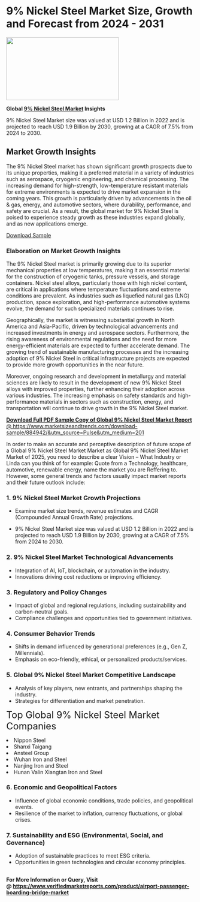 <H1>9% Nickel Steel Market Size, Growth and Forecast from 2024 - 2031</H1><img class="aligncenter size-medium wp-image-584254" src="https://thirdeyenews.in/wp-content/uploads/2024/09/Global-Market-Research-300x168.jpeg" alt="" width="300" height="168" /><p><strong>Global&nbsp;<a href="https://www.marketsizeandtrends.com/download-sample/884942/&amp;utm_source=Pulse&amp;utm_medium=201">9% Nickel Steel Market</a> Insights</strong></p><p>9% Nickel Steel Market size was valued at USD 1.2 Billion in 2022 and is projected to reach USD 1.9 Billion by 2030, growing at a CAGR of 7.5% from 2024 to 2030.</p><p><h2>Market Growth Insights</h2> <p>The 9% Nickel Steel market has shown significant growth prospects due to its unique properties, making it a preferred material in a variety of industries such as aerospace, cryogenic engineering, and chemical processing. The increasing demand for high-strength, low-temperature resistant materials for extreme environments is expected to drive market expansion in the coming years. This growth is particularly driven by advancements in the oil & gas, energy, and automotive sectors, where durability, performance, and safety are crucial. As a result, the global market for 9% Nickel Steel is poised to experience steady growth as these industries expand globally, and as new applications emerge.</p> <p><a href="download_sample_link">Download Sample</a></p> <h3>Elaboration on Market Growth Insights</h3> <p>The 9% Nickel Steel market is primarily growing due to its superior mechanical properties at low temperatures, making it an essential material for the construction of cryogenic tanks, pressure vessels, and storage containers. Nickel steel alloys, particularly those with high nickel content, are critical in applications where temperature fluctuations and extreme conditions are prevalent. As industries such as liquefied natural gas (LNG) production, space exploration, and high-performance automotive systems evolve, the demand for such specialized materials continues to rise.</p> <p>Geographically, the market is witnessing substantial growth in North America and Asia-Pacific, driven by technological advancements and increased investments in energy and aerospace sectors. Furthermore, the rising awareness of environmental regulations and the need for more energy-efficient materials are expected to further accelerate demand. The growing trend of sustainable manufacturing processes and the increasing adoption of 9% Nickel Steel in critical infrastructure projects are expected to provide more growth opportunities in the near future.</p> <p>Moreover, ongoing research and development in metallurgy and material sciences are likely to result in the development of new 9% Nickel Steel alloys with improved properties, further enhancing their adoption across various industries. The increasing emphasis on safety standards and high-performance materials in sectors such as construction, energy, and transportation will continue to drive growth in the 9% Nickel Steel market.</p> <p><a href="get_more_link"></p><p><span class=""><strong>Download Full PDF Sample Copy of Global 9% Nickel Steel Market Report</strong> @ <a href="https://www.marketsizeandtrends.com/download-sample/884942/&amp;utm_source=Pulse&amp;utm_medium=201" target="_blank">https://www.marketsizeandtrends.com/download-sample/884942/&amp;utm_source=Pulse&amp;utm_medium=201</a></span></p><p>In order to make an accurate and perceptive description of future scope of a Global&nbsp;9% Nickel Steel Market Market as Global&nbsp;9% Nickel Steel Market Market of 2025, you need to describe a clear Vision &ndash; What Industry or Linda can you think of for example: Quote from a Technology, healthcare, automotive, renewable energy, name the market you are Reffering to. However, some general trends and factors usually impact market reports and their future outlook include:</p><h3>1.&nbsp;<strong>9% Nickel Steel Market Growth Projections</strong></h3><ul><li>Examine market size trends, revenue estimates and CAGR (Compounded Annual Growth Rate) projections.</li><li><p>9% Nickel Steel Market size was valued at USD 1.2 Billion in 2022 and is projected to reach USD 1.9 Billion by 2030, growing at a CAGR of 7.5% from 2024 to 2030.</p></li></ul><h3>2.&nbsp;<strong>9% Nickel Steel Market Technological Advancements</strong></h3><ul><li>Integration of AI, IoT, blockchain, or automation in the industry.</li><li>Innovations driving cost reductions or improving efficiency.</li></ul><h3>3.&nbsp;<strong>Regulatory and Policy Changes</strong></h3><ul><li>Impact of global and regional regulations, including sustainability and carbon-neutral goals.</li><li>Compliance challenges and opportunities tied to government initiatives.</li></ul><h3>4.&nbsp;<strong>Consumer Behavior Trends</strong></h3><ul><li>Shifts in demand influenced by generational preferences (e.g., Gen Z, Millennials).</li><li>Emphasis on eco-friendly, ethical, or personalized products/services.</li></ul><h3>5.&nbsp;<strong>Global 9% Nickel Steel Market Competitive Landscape</strong></h3><ul><li>Analysis of key players, new entrants, and partnerships shaping the industry.</li><li>Strategies for differentiation and market penetration.</li></ul><p data-pm-slice="1 1 []"><span style="color: inherit; font-family: inherit; font-size: 25px;">Top Global 9% Nickel Steel Market Companies</span></p><div class="" data-test-id=""><p><li>Nippon Steel</li><li> Shanxi Taigang</li><li> Ansteel Group</li><li> Wuhan Iron and Steel</li><li> Nanjing Iron and Steel</li><li> Hunan Valin Xiangtan Iron and Steel</li></p></div><h3>6.&nbsp;<strong>Economic and Geopolitical Factors</strong></h3><ul><li>Influence of global economic conditions, trade policies, and geopolitical events.</li><li>Resilience of the market to inflation, currency fluctuations, or global crises.</li></ul><h3>7.&nbsp;<strong>Sustainability and ESG (Environmental, Social, and Governance)</strong></h3><ul><li>Adoption of sustainable practices to meet ESG criteria.</li><li>Opportunities in green technologies and circular economy principles.</li></ul><h2><strong style="font-size: 14px;">For More Information or Query, Visit @&nbsp;</strong><a style="background-color: #ffffff; font-size: 14px;" href="https://www.marketsizeandtrends.com/report/9-nickel-steel-market/" target="_blank">https://www.verifiedmarketreports.com/product/airport-passenger-boarding-bridge-market</a></h2>

